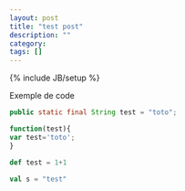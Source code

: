 ```yaml
---
layout: post
title: "test post"
description: ""
category: 
tags: []
---
```

{% include JB/setup %}

Exemple de code

```java
public static final String test = "toto";
```

```javascript
function(test){
var test='toto';
}
```

```scala
def test = 1+1

val s = "test"
```
